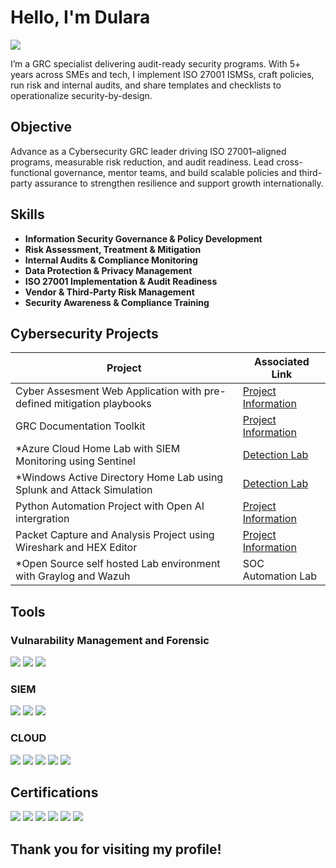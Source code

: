 # Hello, I'm Dulara
<a href="https://www.linkedin.com/in/dularaparanawidana/"><img src="https://img.shields.io/badge/-LinkedIn-0072b1?&style=for-the-badge&logo=linkedin&logoColor=white" /></a>

I’m a GRC specialist delivering audit-ready security programs. With 5+ years across SMEs and tech, I implement ISO 27001 ISMSs, craft policies, run risk and internal audits, and share templates and checklists to operationalize security-by-design.

## Objective
Advance as a Cybersecurity GRC leader driving ISO 27001–aligned programs, measurable risk reduction, and audit readiness. Lead cross-functional governance, mentor teams, and build scalable policies and third-party assurance to strengthen resilience and support growth internationally.

## Skills

- **Information Security Governance & Policy Development**  
- **Risk Assessment, Treatment & Mitigation**  
- **Internal Audits & Compliance Monitoring**  
- **Data Protection & Privacy Management**  
- **ISO 27001 Implementation & Audit Readiness**  
- **Vendor & Third-Party Risk Management**  
- **Security Awareness & Compliance Training**


## Cybersecurity Projects

| Project                                       | Associated Link     |
|-----------------------------------------------|----------------------------|
| Cyber Assesment Web Application with pre-defined mitigation playbooks        |  <a href="https://github.com/DuaneparkerGRC/Cyber-assesment-app">Project Information</a>|
| GRC Documentation Toolkit   | <a href="https://github.com/DuaneparkerGRC/GRC-Documentation-Toolkit">Project Information</a>|
| *Azure Cloud Home Lab with SIEM Monitoring using Sentinel         | <a href="https://google.com">Detection Lab</a>|
| *Windows Active Directory Home Lab using Splunk and Attack Simulation  | <a href="https://google.com">Detection Lab</a>|
| Python Automation Project with Open AI intergration    | <a href="https://github.com/DuaneparkerGRC/Python-Automation-Project">Project Information</a>|
| Packet Capture and Analysis Project using Wireshark and HEX Editor           |<a href="https://github.com/DuaneparkerGRC/Wireshark-Investigation-Project">Project Information</a>|
| *Open Source self hosted Lab environment with Graylog and Wazuh             | SOC Automation Lab|


## Tools

### Vulnarability Management and Forensic
<div>
    <img src="https://img.shields.io/badge/-Wireshark-1679A7?&style=for-the-badge&logo=Wireshark&logoColor=white" />
    <img src="https://img.shields.io/badge/-Tenable%20Nessus%20Essentials-00A3E0?&style=for-the-badge&logo=tenable&logoColor=white" />
    <img src="https://img.shields.io/badge/-Qualys-EF3E3E?&style=for-the-badge&logo=qualys&logoColor=white" />
</div>


### SIEM
<div>
    <img src="https://img.shields.io/badge/-Microsoft_Sentinel-0078D4?&style=for-the-badge&logo=Microsoft&logoColor=white" />
    <img src="https://img.shields.io/badge/-Splunk-000000?&style=for-the-badge&logo=splunk&logoColor=white" />
    <img src="https://img.shields.io/badge/-Wazuh-0B5CAB?&style=for-the-badge&logo=wazuh&logoColor=white" />
</div>


### CLOUD
<div>
    <img src="https://img.shields.io/badge/-Microsoft%20Azure-0078D4?&style=for-the-badge&logo=microsoftazure&logoColor=white" />
    <img src="https://img.shields.io/badge/-Microsoft%20365-0078D4?&style=for-the-badge&logo=microsoft&logoColor=white" />
    <img src="https://img.shields.io/badge/-Microsoft%20Entra%20ID-0078D4?&style=for-the-badge&logo=microsoft&logoColor=white" />
    <img src="https://img.shields.io/badge/-Microsoft%20DLP%20(Purview)-0078D4?&style=for-the-badge&logo=microsoft&logoColor=white" />
    <img src="https://img.shields.io/badge/-Microsoft_Defender_for_Endpoint-00A4EF?&style=for-the-badge&logo=Microsoft&logoColor=white" />

</div>


## Certifications

<div>
<img src="https://img.shields.io/badge/-ISO%2027001%20Lead%20Auditor-00539F?&style=for-the-badge&logo=ISO&logoColor=white" /></a>
<img src="https://img.shields.io/badge/-Security%2B-FF0000?&style=for-the-badge&logo=CompTIA&logoColor=white" />
<img src="https://img.shields.io/badge/-ISC2%20CC-00693C?&style=for-the-badge&logo=ISC2&logoColor=white" />
<img src="https://img.shields.io/badge/-Microsoft%20SC--900-0078D4?&style=for-the-badge&logo=Microsoft&logoColor=white" />
<img src="https://img.shields.io/badge/-NIST%20RMF%20Foundation-000000?&style=for-the-badge&logo=NIST&logoColor=white" />
<img src="https://img.shields.io/badge/-Google%20Cybersecurity%20Professional%20Certificate-4285F4?&style=for-the-badge&logo=Google&logoColor=white" />

</div>

## Thank you for visiting my profile!

<!--
**joshmadakor1/joshmadakor1** is a ✨ _special_ ✨ repository because its `README.md` (this file) appears on your GitHub profile.

Here are some ideas to get you started:

- 🔭 I’m currently working on ...
- 🌱 I’m currently learning ...
- 👯 I’m looking to collaborate on ...
- 🤔 I’m looking for help with ...
- 💬 Ask me about ...
- 📫 How to reach me: ...
- 😄 Pronouns: ...
- ⚡ Fun fact: ...
-->
